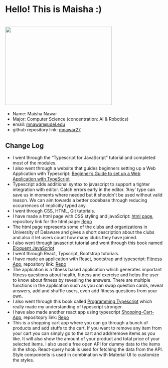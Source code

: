 # Hello! This is Maisha :)
# <img src = "mn1.png" width="340" height= "250">

- Name: Maisha Nawar
- Major: Computer Science (concentration: AI & Robotics)
- email: mnawar@udel.edu
- github repository link: [mnawar27](https://github.com/mnawar27)

## Change Log
- I went through the “Typescript for JavaScript” tutorial and completed most of the modules.
- I also went through a website that guides beginners setting up a Web Application with Typescript: [Beginner’s Guide to set up a Web Application with TypeScript](https://codeburst.io/a-beginners-guide-to-setting-up-a-web-application-with-typescript-and-express-e1cf8319bc5c)
- Typescript adds additional syntax to javascript to support a tighter integration with editor. Catch errors early in the editor. ‘Any’ type can save us in moments where needed but it shouldn't be used without valid reason. We can aim towards a better codebase through reducing occurrences of implicitly typed any.
- I went through CSS, HTML, Git tutorials.
- I have made a html page with CSS styling and javaScript: [html page](https://mnawar27.github.io/scratch/), repository link for the html page: [Repo](https://github.com/mnawar27/scratch.git)
- The html page represents some of the clubs and organizations in University of Delaware and gives a short description about the clubs and also it let users count how many clubs they have joined.
 - I also went through javascript tutorial and went through this book named [Eloquent JavaScript](https://developer.mozilla.org/en-US/docs/Learn/Getting_started_with_the_web/JavaScript_basics)
 - I went through React, Typscript, Bootstrap tutorials.
 - I have made an application with React, bootstrap and typescript: [Fitness App](https://mnawar27.github.io/fitness-app/), repository link: [Repo](https://github.com/mnawar27/fitness-app.git) 
 - The applcation is a fitness based application which generates important fitness questions about health, fitness and exercise and helps the user to know about fitness by revealing the answers. There are multiple functions in the application such as you can swap question cards, reveal answers, add and shuffle users, even add fitness questions from your own.
 - I also went through this book called [Programming Typescript](https://www.oreilly.com/library/view/programming-typescript/9781492037644/) which really made my understanding of typescript stronger.
 - I have also made another react app using typescript [Shopping-Cart-App](https://mnawar27.github.io/react-shopping-cart/), repositopry link: [Repo](https://github.com/mnawar27/react-shopping-cart.git)
 - This is a shopping cart app where you can go through a bunch of products and add stuffs to the cart. If you want to remove any item from your cart you can simply go to the cart and add/remove items as you like. It will also show the amount of your product and total price of your selected items. I also used a free open API for dummy data to the items in the shop. React-query hook is used for fetching the data from the API. Style components is used in combination with Material UI to customize the styles.
     
